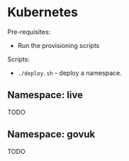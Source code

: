 Kubernetes
==========

Pre-requisites:

- Run the provisioning scripts

Scripts:

- `./deploy.sh` - deploy a namespace.


Namespace: live
---------------

TODO


Namespace: govuk
----------------

TODO
